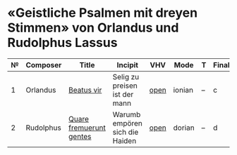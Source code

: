 # «Geistliche Psalmen mit dreyen Stimmen» von Orlandus und Rudolphus Lassus

| № | Composer  | Title                                                          | Incipit                        | VHV                                                                                                                        | Mode   | T | Finalis | Clefs      |
|---|-----------|----------------------------------------------------------------|--------------------------------|----------------------------------------------------------------------------------------------------------------------------|------- |---|---------|------------|
| 1 | Orlandus  | [Beatus vir](kern/01-beatus-vir.krn)                           | Selig zu preisen ist der mann  | [open](https://verovio.humdrum.org/?github=WolfgangDrescher/lassus-geistliche-psalmen/kern/01-beatus-vir.krn)              | ionian | – | c       | G2, C2, C3 |
| 2 | Rudolphus | [Quare fremuerunt gentes](kern/02-quare-fremuerunt-gentes.krn) | Warumb empören sich die Haiden | [open](https://verovio.humdrum.org/?github=WolfgangDrescher/lassus-geistliche-psalmen/kern/02-quare-fremuerunt-gentes.krn) | dorian | – | d       | G2, C2, C3 |